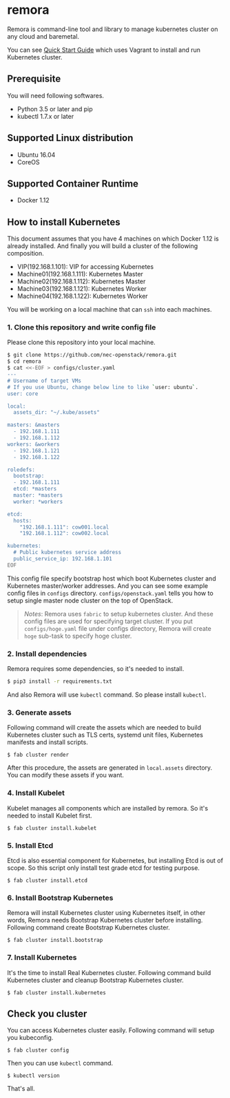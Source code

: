 # remora

Remora is command-line tool and library to manage kubernetes cluster on
any cloud and baremetal.

You can see [Quick Start Guide](doc/quickstart.md) which uses Vagrant to
install and run Kubernetes cluster.

## Prerequisite

You will need following softwares.

-   Python 3.5 or later and pip
-   kubectl 1.7.x or later

## Supported Linux distribution

-   Ubuntu 16.04
-   CoreOS

## Supported Container Runtime

-   Docker 1.12

## How to install Kubernetes

This document assumes that you have 4 machines on which Docker 1.12 is
already installed. And finally you will build a cluster of the following
composition.

-   VIP(192.168.1.101): VIP for accessing Kubernetes
-   Machine01(192.168.1.111): Kubernetes Master
-   Machine02(192.168.1.112): Kubernetes Master
-   Machine03(192.168.1.121): Kubernetes Worker
-   Machine04(192.168.1.122): Kubernetes Worker

You will be working on a local machine that can `ssh` into each machines.

### 1. Clone this repository and write config file

Please clone this repository into your local machine.

```bash
$ git clone https://github.com/nec-openstack/remora.git
$ cd remora
$ cat <<-EOF > configs/cluster.yaml
---
# Username of target VMs
# If you use Ubuntu, change below line to like `user: ubuntu`.
user: core

local:
  assets_dir: "~/.kube/assets"

masters: &masters
  - 192.168.1.111
  - 192.168.1.112
workers: &workers
  - 192.168.1.121
  - 192.168.1.122

roledefs:
  bootstrap:
  - 192.168.1.111
  etcd: *masters
  master: *masters
  worker: *workers

etcd:
  hosts:
    "192.168.1.111": cow001.local
    "192.168.1.112": cow002.local

kubernetes:
  # Public kubernetes service address
  public_service_ip: 192.168.1.101
EOF
```

This config file specify bootstrap host which boot Kubernetes cluster and
Kubernetes master/worker addresses.
And you can see some example config files in `configs` directory.
`configs/openstack.yaml` tells you how to setup single master node cluster
on the top of OpenStack.

> *Notes*: Remora uses `fabric` to setup kubernetes cluster. And these config
> files are used for specifying target cluster.
> If you put `configs/hoge.yaml` file under configs directory, Remora will
> create `hoge` sub-task to specify hoge cluster.

### 2. Install dependencies

Remora requires some dependencies, so it's needed to install.

```bash
$ pip3 install -r requirements.txt
```

And also Remora will use `kubectl` command. So please install `kubectl`.

### 3. Generate assets

Following command will create the assets which are needed to build Kubernetes
cluster such as TLS certs, systemd unit files, Kubernetes manifests and
install scripts.

    $ fab cluster render

After this procedure, the assets are generated in `local.assets` directory.
You can modify these assets if you want.

### 4. Install Kubelet

Kubelet manages all components which are installed by remora. So it's needed
to install Kubelet first.

    $ fab cluster install.kubelet

### 5. Install Etcd

Etcd is also essential component for Kubernetes, but installing Etcd is
out of scope. So this script only install test grade etcd for testing
purpose.

    $ fab cluster install.etcd

### 6. Install Bootstrap Kubernetes

Remora will install Kubernetes cluster using Kubernetes itself, in other words,
Remora needs Bootstrap Kubernetes cluster before installing.
Following command create Bootstrap Kubernetes cluster.

    $ fab cluster install.bootstrap

### 7. Install Kubernetes

It's the time to install Real Kubernetes cluster.
Following command build Kubernetes cluster and cleanup Bootstrap Kubernetes
cluster.

    $ fab cluster install.kubernetes

## Check you cluster

You can access Kubernetes cluster easily.
Following command will setup you kubeconfig.

    $ fab cluster config

Then you can use `kubectl` command.

    $ kubectl version

That's all.

